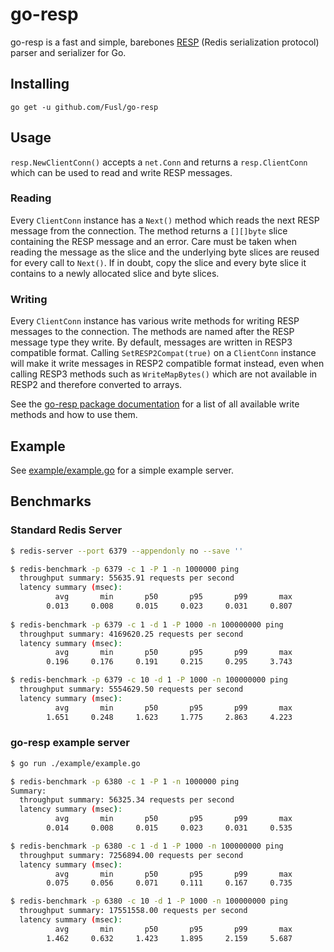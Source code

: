 # go-resp

go-resp is a fast and simple, barebones [RESP](https://redis.io/docs/latest/develop/reference/protocol-spec/) (Redis serialization protocol) parser and serializer for Go.

## Installing

```
go get -u github.com/Fusl/go-resp
```

## Usage

`resp.NewClientConn()` accepts a `net.Conn` and returns a `resp.ClientConn` which can be used to read and write RESP messages.

### Reading

Every `ClientConn` instance has a `Next()` method which reads the next RESP message from the connection. The method returns a `[][]byte` slice containing the RESP message and an error. Care must be taken when reading the message as the slice and the underlying byte slices are reused for every call to `Next()`.  If in doubt, copy the slice and every byte slice it contains to a newly allocated slice and byte slices.

### Writing

Every `ClientConn` instance has various write methods for writing RESP messages to the connection. The methods are named after the RESP message type they write. By default, messages are written in RESP3 compatible format. Calling `SetRESP2Compat(true)` on a `ClientConn` instance will make it write messages in RESP2 compatible format instead, even when calling RESP3 methods such as `WriteMapBytes()` which are not available in RESP2 and therefore converted to arrays.

See the [go-resp package documentation](https://pkg.go.dev/github.com/Fusl/go-resp) for a list of all available write methods and how to use them.

## Example

See [example/example.go](example/example.go) for a simple example server.

## Benchmarks

### Standard Redis Server

```sh
$ redis-server --port 6379 --appendonly no --save ''
```

```sh
$ redis-benchmark -p 6379 -c 1 -P 1 -n 1000000 ping
  throughput summary: 55635.91 requests per second
  latency summary (msec):
          avg       min       p50       p95       p99       max
        0.013     0.008     0.015     0.023     0.031     0.807
        
$ redis-benchmark -p 6379 -c 1 -d 1 -P 1000 -n 100000000 ping
  throughput summary: 4169620.25 requests per second
  latency summary (msec):
          avg       min       p50       p95       p99       max
        0.196     0.176     0.191     0.215     0.295     3.743

$ redis-benchmark -p 6379 -c 10 -d 1 -P 1000 -n 100000000 ping
  throughput summary: 5554629.50 requests per second
  latency summary (msec):
          avg       min       p50       p95       p99       max
        1.651     0.248     1.623     1.775     2.863     4.223
```

### go-resp example server

```sh
$ go run ./example/example.go
```

```sh
$ redis-benchmark -p 6380 -c 1 -P 1 -n 1000000 ping
Summary:
  throughput summary: 56325.34 requests per second
  latency summary (msec):
          avg       min       p50       p95       p99       max
        0.014     0.008     0.015     0.023     0.031     0.535

$ redis-benchmark -p 6380 -c 1 -d 1 -P 1000 -n 100000000 ping
  throughput summary: 7256894.00 requests per second
  latency summary (msec):
          avg       min       p50       p95       p99       max
        0.075     0.056     0.071     0.111     0.167     0.735

$ redis-benchmark -p 6380 -c 10 -d 1 -P 1000 -n 100000000 ping
  throughput summary: 17551558.00 requests per second
  latency summary (msec):
          avg       min       p50       p95       p99       max
        1.462     0.632     1.423     1.895     2.159     5.687

```